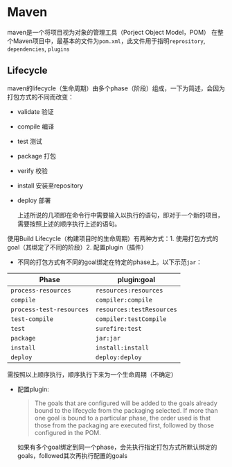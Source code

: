 # Maven
maven是一个将项目视为对象的管理工具（Porject Object Model，POM）
在整个Maven项目中，最基本的文件为`pom.xml`，此文件用于指明`reprository`, `dependencies`, `plugins`

## Lifecycle
maven的lifecycle（生命周期）由多个phase（阶段）组成，一下为简述，会因为打包方式的不同而改变：
- validate 验证
- compile 编译
- test 测试
- package 打包
- verify 校验
- install 安装至repository
- deploy 部署

   上述所说的几项即在命令行中需要输入以执行的语句，即对于一个新的项目，需要按照上述的顺序执行上述的语句。

使用Build Lifecycle（构建项目时的生命周期）有两种方式：1. 使用打包方式的goal（其绑定了不同的阶段）2. 配置plugin（插件）

- 不同的打包方式有不同的goal绑定在特定的phase上。以下示范`jar`：

|Phase|plugin:goal|
|-|-|
|`process-resources`|`resources:resources`|
|`compile`|`compiler:compile`|
|`process-test-resources`|`resources:testResources`|
|`test-compile`|`compiler:testCompile`|
|`test`|`surefire:test`|
|`package`|`jar:jar`|
|`install`|`install:install`|
|`deploy`|`deploy:deploy`|

   需按照以上顺序执行，顺序执行下来为一个生命周期（不确定）

- 配置plugin:
  > The goals that are configured will be added to the goals already bound to the lifecycle from the packaging selected. If more than one goal is bound to a particular phase, the order used is that those from the packaging are executed first, followed by those configured in the POM. 
  
   如果有多个goal绑定到同一个phase，会先执行指定打包方式所默认绑定的goals，followed其次再执行配置的goals